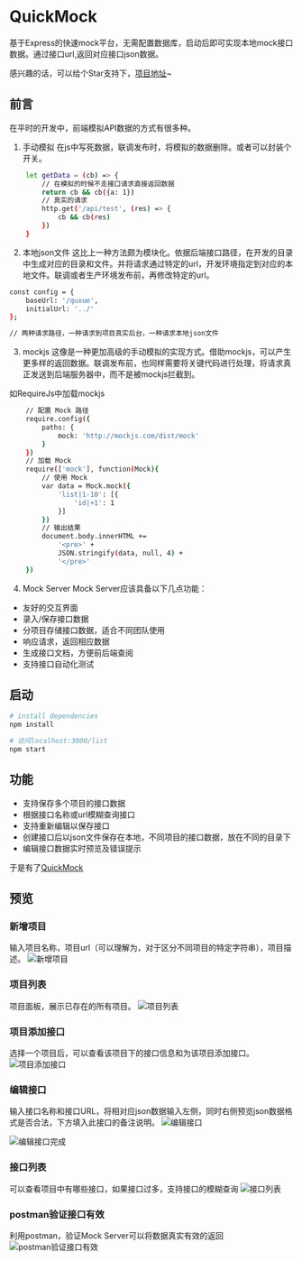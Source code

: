 # QuickMock
基于Express的快速mock平台，无需配置数据库，启动后即可实现本地mock接口数据。通过接口url,返回对应接口json数据。

感兴趣的话，可以给个Star支持下，[项目地址](https://github.com/zouyifeng/QuickMock)~

## 前言
在平时的开发中，前端模拟API数据的方式有很多种。

1. 手动模拟
在js中写死数据，联调发布时，将模拟的数据删除。或者可以封装个开关。
```bash
    let getData = (cb) => {
        // 在模拟的时候不走接口请求直接返回数据
        return cb && cb({a: 1})
        // 真实的请求
        http.get('/api/test', (res) => {
            cb && cb(res)
        })
    }
```

2. 本地json文件
这比上一种方法颇为模块化。依据后端接口路径，在开发的目录中生成对应的目录和文件。并将请求通过特定的url，开发环境指定到对应的本地文件。联调或者生产环境发布前，再修改特定的url。

```bash
const config = {
	baseUrl: '/quxue',
	initialUrl: '../'
};

// 两种请求路径，一种请求到项目真实后台，一种请求本地json文件
```

3. mockjs
这像是一种更加高级的手动模拟的实现方式。借助mockjs，可以产生更多样的返回数据。联调发布前，也同样需要将关键代码进行处理，将请求真正发送到后端服务器中，而不是被mockjs拦截到。

如RequireJs中加载mockjs

```bash
    // 配置 Mock 路径
    require.config({
        paths: {
            mock: 'http://mockjs.com/dist/mock'
        }
    })
    // 加载 Mock
    require(['mock'], function(Mock){
        // 使用 Mock
        var data = Mock.mock({
            'list|1-10': [{
                'id|+1': 1
            }]
        })
        // 输出结果
        document.body.innerHTML +=
            '<pre>' +
            JSON.stringify(data, null, 4) +
            '</pre>'
    })
```

4. Mock Server
Mock Server应该具备以下几点功能：
* 友好的交互界面
* 录入/保存接口数据
* 分项目存储接口数据，适合不同团队使用
* 响应请求，返回相应数据
* 生成接口文档，方便前后端查阅
* 支持接口自动化测试


## 启动

``` bash
# install dependencies
npm install

# 访问localhost:3000/list
npm start
```

## 功能
* 支持保存多个项目的接口数据
* 根据接口名称或url模糊查询接口
* 支持重新编辑以保存接口
* 创建接口后以json文件保存在本地，不同项目的接口数据，放在不同的目录下
* 编辑接口数据实时预览及错误提示

于是有了[QuickMock](https://github.com/zouyifeng/QuickMock)


## 预览

### 新增项目
输入项目名称，项目url（可以理解为，对于区分不同项目的特定字符串），项目描述。
![新增项目](http://7xo8y0.com1.z0.glb.clouddn.com/quickmock1.png)


### 项目列表
项目面板，展示已存在的所有项目。
![项目列表](http://7xo8y0.com1.z0.glb.clouddn.com/quickmock2.png)


### 项目添加接口
选择一个项目后，可以查看该项目下的接口信息和为该项目添加接口。
![项目添加接口](http://7xo8y0.com1.z0.glb.clouddn.com/quickmock3.png)


### 编辑接口
输入接口名称和接口URL，将相对应json数据输入左侧，同时右侧预览json数据格式是否合法，下方填入此接口的备注说明。
![编辑接口](http://7xo8y0.com1.z0.glb.clouddn.com/quickmock4.png)

![编辑接口完成](http://7xo8y0.com1.z0.glb.clouddn.com/quickmock5.png)

### 接口列表
可以查看项目中有哪些接口，如果接口过多，支持接口的模糊查询
![接口列表](http://7xo8y0.com1.z0.glb.clouddn.com/quickmock6.png)


### postman验证接口有效
利用postman，验证Mock Server可以将数据真实有效的返回
![postman验证接口有效](http://7xo8y0.com1.z0.glb.clouddn.com/quickmock7.png)